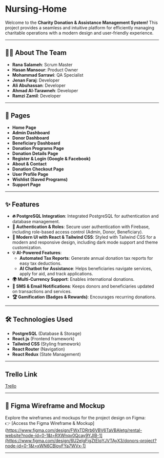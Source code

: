 # **Nursing-Home**  
Welcome to the **Charity Donation & Assistance Management System!** This project provides a seamless and intuitive platform for efficiently managing charitable operations with a modern design and user-friendly experience.  

---

## **👨‍💻 About The Team**  

- **Rana Salameh**: Scrum Master  
- **Hasan Mansour**: Product Owner  
- **Mohammad Sarrawi**: QA Specialist  
- **Jenan Faraj**: Developer  
- **Ali Abuhassan**: Developer  
- **Ahmad Al-Tarawneh**: Developer  
- **Ramzi Zamil**: Developer  

---

## **📄 Pages**  

- **Home Page**  
- **Admin Dashboard**  
- **Donor Dashboard**  
- **Beneficiary Dashboard**  
- **Donation Programs Page**  
- **Donation Details Page**  
- **Register & Login (Google & Facebook)**  
- **About & Contact**  
- **Donation Checkout Page**  
- **User Profile Page**  
- **Wishlist (Saved Programs)**  
- **Support Page**  

---

## **✨ Features**  

- **🔥 PostgreSQL Integration**: Integrated PostgreSQL for authentication and database management.  
- **🔐 Authentication & Roles**: Secure user authentication with Firebase, including role-based access control (Admin, Donor, Beneficiary).  
- **🎨 Modern UI with React & Tailwind CSS**: Styled with Tailwind CSS for a modern and responsive design, including dark mode support and theme customization.  
- **💡 AI-Powered Features**:  
  - **Automated Tax Reports**: Generate annual donation tax reports for easy tax deductions.  
  - **AI Chatbot for Assistance**: Helps beneficiaries navigate services, apply for aid, and track applications.  
- **🌍 Multi-Currency Support**: Enables international donations.  
- **📩 SMS & Email Notifications**: Keeps donors and beneficiaries updated on transactions and services.  
- **🏆 Gamification (Badges & Rewards)**: Encourages recurring donations.  

---

## **🛠️ Technologies Used**  

- **PostgreSQL** (Database & Storage)  
- **React.js** (Frontend framework)  
- **Tailwind CSS** (Styling framework)  
- **React Router** (Navigation)  
- **React Redux** (State Management)  

---

## Trello Link 
[Trello](https://trello.com/b/ETcHSJ5J/donors-project)

---


## 🎨 Figma Wireframe and Mockup  
Explore the wireframes and mockups for the project design on Figma:  
👉 [Access the Figma Wireframe & Mockup](https://www.figma.com/design/FWxTDRrb6VBV6TaVBAIetg/rental-website?node-id=0-1&t=RXWnqv0Qcay9YJIB-1](https://www.figma.com/design/6U2elgFigZtElqYJVTAyX3/donors-project?node-id=0-1&t=xWN6CBloyFYa7WVx-1)

---
